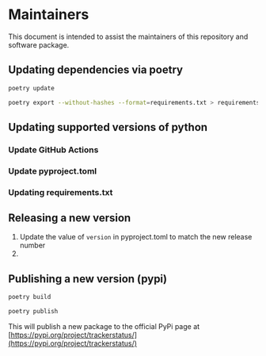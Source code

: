 # Maintainers

This document is intended to assist the maintainers of this repository and software package.

## Updating dependencies via poetry

```bash
poetry update

poetry export --without-hashes --format=requirements.txt > requirements.txt
```

## Updating supported versions of python

### Update GitHub Actions

### Update pyproject.toml

### Updating requirements.txt


## Releasing a new version

1. Update the value of `version` in pyproject.toml to match the new release number
2. 

## Publishing a new version (pypi)

```bash
poetry build

poetry publish
```

This will publish a new package to the official PyPi page at [https://pypi.org/project/trackerstatus/](https://pypi.org/project/trackerstatus/)
